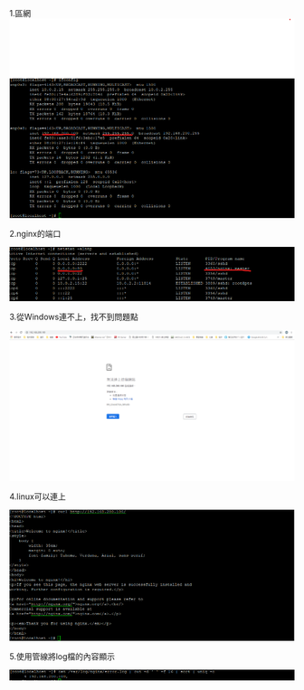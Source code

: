 1.區網
![image](https://github.com/boolenboom/107-1-ntcu-linux/blob/final/ADT105136/010.png)

2.nginx的端口

![image](https://github.com/boolenboom/107-1-ntcu-linux/blob/final/ADT105136/020.png)

3.從Windows連不上，找不到問題點

![image](https://github.com/boolenboom/107-1-ntcu-linux/blob/final/ADT105136/030.png)

4.linux可以連上

![image](https://github.com/boolenboom/107-1-ntcu-linux/blob/final/ADT105136/040.png)

5.使用管線將log檔的內容顯示

![image](https://github.com/boolenboom/107-1-ntcu-linux/blob/final/ADT105136/050.png)
